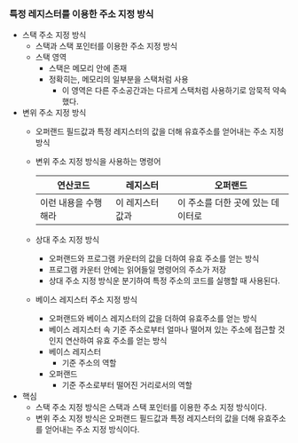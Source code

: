 ### 특정 레지스터를 이용한 주소 지정 방식

- 스택 주소 지정 방식
    - 스택과 스택 포인터를 이용한 주소 지정 방식
    - 스택 영역
        - 스택은 메모리 안에 존재
        - 정확히는, 메모리의 일부분을 스택처럼 사용
            - 이 영역은 다른 주소공간과는 다르게 스택처럼 사용하기로 암묵적 약속했다.
- 변위 주소 지정 방식
    - 오퍼랜드 필드값과 특정 레지스터의 값을 더해 유효주소를 얻어내는 주소 지정 방식
    - 변위 주소 지정 방식을 사용하는 명령어
        
        
        | 연산코드 | 레지스터 | 오퍼랜드 |
        | --- | --- | --- |
        | 이런 내용을 수행해라 | 이 레지스터 값과 | 이 주소를 더한 곳에 있는 데이터로 |
    - 상대 주소 지정 방식
        - 오퍼랜드와 프로그램 카운터의 값을 더하여 유효 주소를 얻는 방식
        - 프로그램 카운터 안에는 읽어들일 명령어의 주소가 저장
        - 상대 주소 지정 방식운 분기하여 특정 주소의 코드를 실행할 때 사용된다.
    - 베이스 레지스터 주소 지정 방식
        - 오퍼랜드와 베이스 레지스터의 값을 더하여 유효주소를 얻는 방식
        - 베이스 레지스터 속 기준 주소로부터 얼마나 떨어져 있는 주소에 접근할 것인지 연산하여 유효 주소를 얻는 방식
        - 베이스 레지스터
            - 기준 주소의 역할
        - 오퍼랜드
            - 기준 주소로부터 떨어진 거리로서의 역할
- 핵심
    - 스택 주소 지정 방식은 스택과 스택 포인터를 이용한 주소 지정 방식이다.
    - 변위 주소 지정 방식은 오퍼랜드 필드값과 특정 레지스터의 값을 더해 유효주소를 얻어내는 주소 지정 방식이다.
